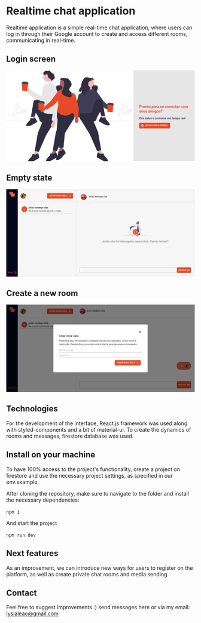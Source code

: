 # Realtime chat application

Realtime application is a simple real-time chat application, where users can log in through their Google account to create and access different rooms, communicating in real-time.

## Login screen
![alt text](image.png)

## Empty state
![alt text](image-1.png)

## Create a new room
![alt text](image-2.png)

## Technologies
For the development of the interface, React.js framework was used along with styled-components and a bit of material-ui. To create the dynamics of rooms and messages, firestore database was used.

## Install on your machine
To have 100% access to the project's functionality, create a project on firestore and use the necessary project settings, as specified in our env.example.

After cloning the repository, make sure to navigate to the folder and install the necessary dependencies:

``npm i``

And start the project

``npm run dev``

## Next features
As an improvement, we can introduce new ways for users to register on the platform, as well as create private chat rooms and media sending.

## Contact
Feel free to suggest improvements :) send messages here or via my email: lysialeao@gmail.com